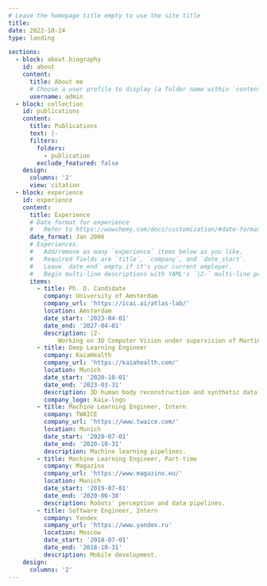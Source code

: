 ```yaml
---
# Leave the homepage title empty to use the site title
title:
date: 2022-10-24
type: landing

sections:
  - block: about.biography
    id: about
    content:
      title: About me
      # Choose a user profile to display (a folder name within `content/authors/`)
      username: admin
  - block: collection
    id: publications
    content:
      title: Publications
      text: |-
      filters:
        folders:
          - publication
        exclude_featured: false
    design:
      columns: '2'
      view: citation
  - block: experience
    id: experience
    content:
      title: Experience
      # Date format for experience
      #   Refer to https://wowchemy.com/docs/customization/#date-format
      date_format: Jan 2006
      # Experiences.
      #   Add/remove as many `experience` items below as you like.
      #   Required fields are `title`, `company`, and `date_start`.
      #   Leave `date_end` empty if it's your current employer.
      #   Begin multi-line descriptions with YAML's `|2-` multi-line prefix.
      items:
        - title: Ph. D. Candidate
          company: University of Amsterdam
          company_url: 'https://icai.ai/atlas-lab/'
          location: Amsterdam
          date_start: '2023-04-01'
          date_end: '2027-04-01'
          description: |2-
              Working on 3D Computer Vision under supervision of Martin R. Oswald.
        - title: Deep Learning Engineer
          company: KaiaHealth
          company_url: 'https://kaiahealth.com/'
          location: Munich
          date_start: '2020-10-01'
          date_end: '2023-03-31'
          description: 3D human body reconstruction and synthetic data.
          company_logo: kaia-logo
        - title: Machine Learning Engineer, Intern
          company: TWAICE
          company_url: 'https://www.twaice.com/'
          location: Munich
          date_start: '2020-07-01'
          date_end: '2020-10-31'
          description: Machine learning pipelines.
        - title: Machine Learning Engineer, Part-time
          company: Magazino
          company_url: 'https://www.magazino.eu/'
          location: Munich
          date_start: '2019-07-01'
          date_end: '2020-06-30'
          description: Robots' perception and data pipelines.
        - title: Software Engineer, Intern
          company: Yandex
          company_url: 'https://www.yandex.ru'
          location: Moscow
          date_start: '2018-07-01'
          date_end: '2018-10-31'
          description: Mobile development.                              
    design:
      columns: '2'
---
```

